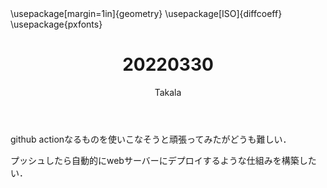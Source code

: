 ﻿---
title: 20220330
yesterday: 20220329
tomorrow: 20220331
days: 824
author: Takala
header-includes:
  - \usepackage[margin=1in]{geometry}
  - \usepackage[ISO]{diffcoeff}
  - \usepackage{pxfonts}
---


github actionなるものを使いこなそうと頑張ってみたがどうも難しい．


プッシュしたら自動的にwebサーバーにデプロイするような仕組みを構築したい．

